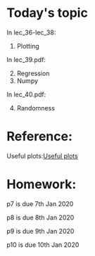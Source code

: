 # Today's topic

In lec_36-lec_38:

1. Plotting

In lec_39.pdf:

2. Regression
3. Numpy

In lec_40.pdf:

4. Randomness

# Reference:

Useful plots:[Useful plots](https://www.jiqizhixin.com/articles/2019-01-15-11 "a")

# Homework:

p7 is due 7th Jan 2020

p8 is due 8th Jan 2020

p9 is due 9th Jan 2020

p10 is due 10th Jan 2020
